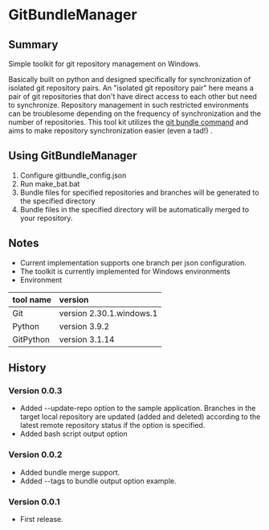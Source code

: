 # GitBundleManager
##  Summary

Simple toolkit for git repository management on Windows.

Basically built on python and designed specifically for synchronization of isolated git repository pairs.  An "isolated git repository pair" here means a pair of git repositories that don't have direct access to each other but need to synchronize. Repository management in such restricted environments can be troublesome depending on the frequency of synchronization and the number of repositories. This tool kit utilizes the [git bundle command](https://git-scm.com/docs/git-bundle)  and aims to make repository synchronization easier (even a tad!) .

## Using GitBundleManager

1. Configure gitbundle_config.json 
2. Run make_bat.bat
3. Bundle files for specified repositories and branches will be generated to the specified directory
4. Bundle files in the specified directory will be automatically merged to your repository.

## Notes

* Current implementation supports one branch per json configuration.
* The toolkit is currently implemented for Windows environments
* Environment

| tool name | version |
| :--- | :--- |
| Git | version 2.30.1.windows.1 |
| Python | version 3.9.2 |
| GitPython | version 3.1.14 |

## History

### Version 0.0.3

* Added --update-repo option to the sample application. Branches in the target local repository are updated (added and deleted) according to the latest remote repository status if the option is specified.
* Added bash script output option

### Version 0.0.2

* Added bundle merge support.
* Added --tags to bundle output option example.

### Version 0.0.1

* First release.

